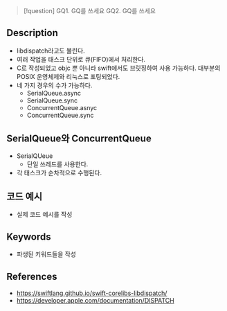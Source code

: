 >[!question]
>GQ1. GQ를 쓰세요
>GQ2. GQ를 쓰세요

## Description
- libdispatch라고도 불린다.
- 여러 작업을 태스크 단위로 큐(FIFO)에서 처리한다.
- C로 작성되었고 objc 뿐 아니라 swift에서도 브릿징하여 사용 가능하다. 대부분의 POSIX 운영체제와 리눅스로 포팅되었다.
- 네 가지 경우의 수가 가능하다.
    - SerialQueue.async
    - SerialQueue.sync
    - ConcurrentQueue.asnyc
    - ConcurrentQueue.sync

## SerialQueue와 ConcurrentQueue
- SerialQUeue
	- 단일 쓰레드를 사용한다.
- 각 태스크가 순차적으로 수행된다.

## 코드 예시
+ 실제 코드 예시를 작성

## Keywords
+ 파생된 키워드들을 작성

## References
- https://swiftlang.github.io/swift-corelibs-libdispatch/
- https://developer.apple.com/documentation/DISPATCH